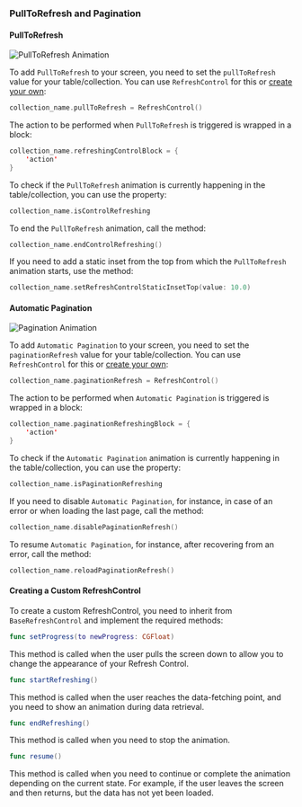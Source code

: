 ### PullToRefresh and Pagination

#### PullToRefresh
![PullToRefresh Animation](./Images/PullToRefresh.gif)

To add `PullToRefresh` to your screen, you need to set the `pullToRefresh` value for your table/collection. You can use `RefreshControl` for this or [create your own](#creating-a-custom-refreshcontrol):
```swift 
collection_name.pullToRefresh = RefreshControl()
```

The action to be performed when `PullToRefresh` is triggered is wrapped in a block:
```swift 
collection_name.refreshingControlBlock = {
    'action'
}
```

To check if the `PullToRefresh` animation is currently happening in the table/collection, you can use the property:
```swift 
collection_name.isControlRefreshing
```

To end the `PullToRefresh` animation, call the method:
```swift 
collection_name.endControlRefreshing()
```

If you need to add a static inset from the top from which the `PullToRefresh` animation starts, use the method:
```swift 
collection_name.setRefreshControlStaticInsetTop(value: 10.0)
```

#### Automatic Pagination
![Pagination Animation](./Images/Pagination.gif)

To add `Automatic Pagination` to your screen, you need to set the `paginationRefresh` value for your table/collection. You can use `RefreshControl` for this or [create your own](#creating-a-custom-refreshcontrol):
```swift 
collection_name.paginationRefresh = RefreshControl()
```

The action to be performed when `Automatic Pagination` is triggered is wrapped in a block:
```swift 
collection_name.paginationRefreshingBlock = {
    'action'
}
```

To check if the `Automatic Pagination` animation is currently happening in the table/collection, you can use the property:
```swift 
collection_name.isPaginationRefreshing
```

If you need to disable `Automatic Pagination`, for instance, in case of an error or when loading the last page, call the method:
```swift 
collection_name.disablePaginationRefresh()
```

To resume `Automatic Pagination`, for instance, after recovering from an error, call the method:
```swift 
collection_name.reloadPaginationRefresh()
```

#### Creating a Custom RefreshControl

To create a custom RefreshControl, you need to inherit from `BaseRefreshControl` and implement the required methods:

```swift 
func setProgress(to newProgress: CGFloat)
```
This method is called when the user pulls the screen down to allow you to change the appearance of your Refresh Control.

```swift 
func startRefreshing()
```
This method is called when the user reaches the data-fetching point, and you need to show an animation during data retrieval.

```swift 
func endRefreshing()
```
This method is called when you need to stop the animation.

```swift 
func resume()
```
This method is called when you need to continue or complete the animation depending on the current state. For example, if the user leaves the screen and then returns, but the data has not yet been loaded.
